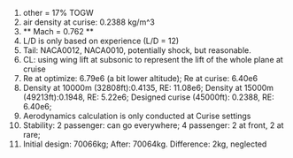 1. other = 17% TOGW
2. air density at curise: 0.2388 kg/m^3
3. ** Mach = 0.762 **
4. L/D is only based on experience (L/D = 12)
5. Tail: NACA0012, NACA0010, potentially shock, but reasonable.
6. CL: using wing lift at subsonic to represent the lift of the whole plane at cruise
7. Re at optimize: 6.79e6 (a bit lower altitude); Re at curise: 6.40e6
8.  Density at 10000m (32808ft):0.4135, RE: 11.08e6; 
    Density at 15000m (49213ft):0.1948, RE: 5.22e6; 
    Designed curise (45000ft): 0.2388, RE: 6.40e6;
9. Aerodynamics calculation is only conducted at Curise settings
10. Stability: 2 passenger: can go everywhere; 4 passenger: 2 at front, 2 at rare; 
11. Initial design: 70066kg; After: 70064kg. Difference: 2kg, neglected
